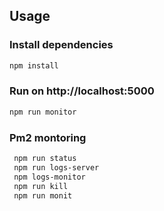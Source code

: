 ## Usage

### Install dependencies

```bash
npm install
```

### Run on http://localhost:5000

```bash
npm run monitor
```

### Pm2 montoring

```bash
 npm run status
 npm run logs-server
 npm logs-monitor
 npm run kill
 npm run monit
 ```

